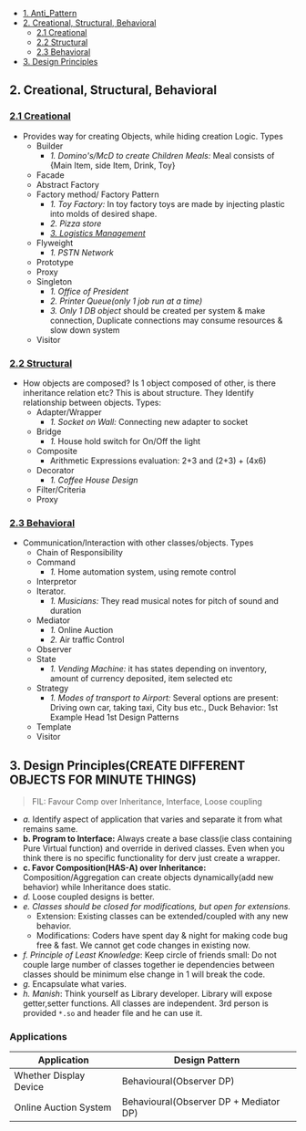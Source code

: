 - [1. Anti_Pattern](#Anti_Pattern)
- [2. Creational, Structural, Behavioral](#comp)
  - [2.1 Creational](#cre)
  - [2.2 Structural](#str)
  - [2.3 Behavioral](#beh)
- [3. Design Principles](#dp)

<a name=comp></a>
## 2. Creational, Structural, Behavioral

<a name=cre></a>
### [2.1 Creational](Creational)
- Provides way for creating Objects, while hiding creation Logic. Types
  - Builder
    - _1. Domino's/McD to create Children Meals:_ Meal consists of {Main Item, side Item, Drink, Toy}
  - Facade
  - Abstract Factory
  - Factory method/ Factory Pattern
    - _1. Toy Factory:_ In toy factory toys are made by injecting plastic into molds of desired shape.
    - _2. Pizza store_
    - _[3. Logistics Management](https://refactoring.guru/design-patterns/factory-method)_
  - Flyweight
    - _1. PSTN Network_
  - Prototype
  - Proxy
  - Singleton
    - _1. Office of President_
    - _2. Printer Queue(only 1 job run at a time)_
    - _3. Only 1 DB object_ should be created per system & make connection, Duplicate connections may consume resources & slow down system
  - Visitor

<a name=str></a>
### [2.2 Structural](Structural)
- How objects are composed? Is 1 object composed of other, is there inheritance relation etc? This is about structure. They Identify relationship between objects. Types:
  - Adapter/Wrapper
    - _1. Socket on Wall:_ Connecting new adapter to socket
  - Bridge
    - _1._ House hold switch for On/Off the light
  - Composite
    - Arithmetic Expressions evaluation: 2+3 and (2+3) + (4x6)
  - Decorator
    - _1. Coffee House Design_
  - Filter/Criteria
  - Proxy

<a name=beh></a>
### [2.3 Behavioral](Behavioral)
- Communication/Interaction with other classes/objects. Types
  - Chain of Responsibility
  - Command
    - _1._ Home automation system, using remote control
  - Interpretor
  - Iterator.
    - _1. Musicians:_ They read musical notes for pitch of sound and duration
  - Mediator
    - _1._ Online Auction
    - _2._ Air traffic Control
  - Observer
  - State
    - _1. Vending Machine:_ it has states depending on inventory, amount of currency deposited, item selected etc
  - Strategy
    - _1. Modes of transport to Airport:_ Several options are present: Driving own car, taking taxi, City bus etc., Duck Behavior: 1st Example Head 1st Design Patterns
  - Template
  - Visitor

<a name=dp></a>
## 3. Design Principles(CREATE DIFFERENT OBJECTS FOR MINUTE THINGS)
> FIL: Favour Comp over Inheritance, Interface, Loose coupling
- _a._ Identify aspect of application that varies and separate it from what remains same.
- **b. Program to Interface:** Always create a base class(ie class containing Pure Virtual function) and override in derived classes. Even when you think there is no specific functionality for derv just create a wrapper.
- **c. Favor Composition(HAS-A) over Inheritance:** Composition/Aggregation can create objects dynamically(add new behavior) while Inheritance does static.
- _d._ Loose coupled designs is better.
- _e. Classes should be closed for modifications, but open for extensions._
  - Extension: Existing classes can be extended/coupled with any new behavior.
  - Modifications: Coders have spent day & night for making code bug free & fast. We cannot get code changes in existing now.
- _f. Principle of Least Knowledge_: Keep circle of friends small: Do not couple large number of classes together ie dependencies between classes should be minimum else change in 1 will break the code.
- _g._ Encapsulate what varies.
- _h. Manish_: Think yourself as Library developer. Library will expose getter,setter functions. All classes are independent. 3rd person is provided `*.so` and header file and he can use it.

### Applications
|Application|Design Pattern|
|---|---|
|Whether Display Device|Behavioural(Observer DP)|
|Online Auction System|Behavioural(Observer DP + Mediator DP)|
